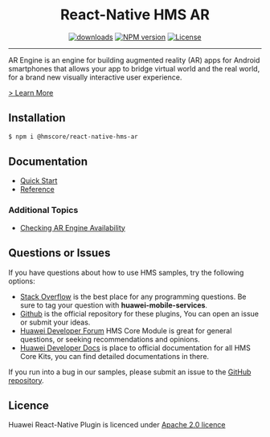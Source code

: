 <p align="center">
  <h1 align="center">React-Native HMS AR</h1>
</p>


<p align="center">
  <a href="https://www.npmjs.com/package/@hmscore/react-native-hms-ar"><img src="https://img.shields.io/npm/dm/@hmscore/react-native-hms-ar?color=%23007EC6&style=for-the-badge" alt="downloads"></a>
  <a href="https://www.npmjs.com/package/@hmscore/react-native-hms-ar"><img src="https://img.shields.io/npm/v/@hmscore/react-native-hms-ar?color=%23ed2a1c&style=for-the-badge" alt="NPM version"></a>
  <a href="./LICENCE"><img src="https://img.shields.io/npm/l/@hmscore/react-native-hms-ar.svg?color=%3bcc62&style=for-the-badge" alt="License"></a>
</p>

----

AR Engine is an engine for building augmented reality (AR) apps for Android smartphones that allows your app to bridge virtual world and the real world, for a brand new visually interactive user experience.

[> Learn More](https://developer.huawei.com/consumer/en/doc/development/HMSCore-Guides/introduction-0000001050130900?ha_source=hms1)

## Installation

```bash
$ npm i @hmscore/react-native-hms-ar
```

## Documentation

- [Quick Start](https://developer.huawei.com/consumer/en/doc/development/HMS-Plugin-Guides/preparedevenv-0000001058623563?ha_source=hms1)
- [Reference](https://developer.huawei.com/consumer/en/doc/development/HMS-Plugin-References-V1/overview-0000001058415717-V1?ha_source=hms1)

### Additional Topics

- [Checking AR Engine Availability](https://developer.huawei.com/consumer/en/doc/development/HMS-Plugin-Guides-V1/check-arengine-availability-0000001058295599-V1?ha_source=hms1) 

## Questions or Issues

If you have questions about how to use HMS samples, try the following options:
- [Stack Overflow](https://stackoverflow.com/questions/tagged/huawei-mobile-services) is the best place for any programming questions. Be sure to tag your question with **huawei-mobile-services**.
- [Github](https://github.com/HMS-Core/hms-react-native-plugin) is the official repository for these plugins, You can open an issue or submit your ideas.
- [Huawei Developer Forum](https://forums.developer.huawei.com/forumPortal/en/home?fid=0101187876626530001&ha_source=hms1) HMS Core Module is great for general questions, or seeking recommendations and opinions.
- [Huawei Developer Docs](https://developer.huawei.com/consumer/en/doc/overview/HMS-Core-Plugin?ha_source=hms1) is place to official documentation for all HMS Core Kits, you can find detailed documentations in there.

If you run into a bug in our samples, please submit an issue to the [GitHub repository](https://github.com/HMS-Core/hms-react-native-plugin).

## Licence

Huawei React-Native Plugin is licenced under [Apache 2.0 licence](LICENCE)
